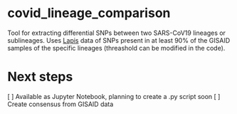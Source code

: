# covid_lineage_comparison

Tool for extracting differential SNPs between two SARS-CoV19 lineages or sublineages. Uses [Lapis](https://lapis.cov-spectrum.org/openapi/#/) data of SNPs present in at least 90% of the GISAID samples of the specific lineages (threashold can be modified in the code).

# Next steps
[ ] Available as Jupyter Notebook, planning to create a .py script soon
[ ] Create consensus from GISAID data
